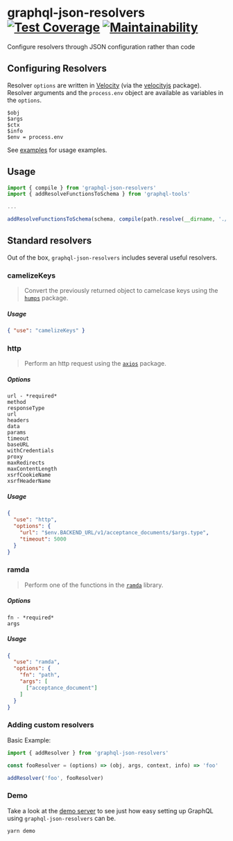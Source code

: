 # graphql-json-resolvers [![Test Coverage](https://api.codeclimate.com/v1/badges/42efb0dec26d3bcedbcd/test_coverage)](https://codeclimate.com/github/jdolle/graphql-json-resolvers/test_coverage) [![Maintainability](https://api.codeclimate.com/v1/badges/42efb0dec26d3bcedbcd/maintainability)](https://codeclimate.com/github/jdolle/graphql-json-resolvers/maintainability)

Configure resolvers through JSON configuration rather than code

## Configuring Resolvers

Resolver `options` are written in [Velocity](http://velocity.apache.org/engine/1.7/vtl-reference.html) (via the [velocityjs](https://github.com/shepherdwind/velocity.js) package). Resolver arguments and the `process.env` object are available as variables in the `options`.
```
$obj
$args
$ctx
$info
$env = process.env
```

See [examples](https://github.com/jdolle/graphql-json-resolvers/tree/master/examples) for usage examples.


## Usage
```javascript
import { compile } from 'graphql-json-resolvers'
import { addResolveFunctionsToSchema } from 'graphql-tools'

...

addResolveFunctionsToSchema(schema, compile(path.resolve(__dirname, './resolvers')))
```


## Standard resolvers

Out of the box, `graphql-json-resolvers` includes several useful resolvers.

### camelizeKeys

> Convert the previously returned object to camelcase keys using the [`humps`](https://github.com/domchristie/humps) package.

##### Usage

```json
{ "use": "camelizeKeys" }
```


### http

> Perform an http request using the [`axios`](https://github.com/axios/axios) package.

##### Options
```
url - *required*
method
responseType
url
headers
data
params
timeout
baseURL
withCredentials
proxy
maxRedirects
maxContentLength
xsrfCookieName
xsrfHeaderName
```

##### Usage

```json
{
  "use": "http",
  "options": {
    "url": "$env.BACKEND_URL/v1/acceptance_documents/$args.type",
    "timeout": 5000
  }
}
```


### ramda

> Perform one of the functions in the  [`ramda`](https://github.com/ramda/ramda) library.

##### Options

```
fn - *required*
args
```

##### Usage

```json
{
  "use": "ramda",
  "options": {
    "fn": "path",
    "args": [
      ["acceptance_document"]
    ]
  }
}
```


### Adding custom resolvers

Basic Example:
```javascript
import { addResolver } from 'graphql-json-resolvers'

const fooResolver = (options) => (obj, args, context, info) => 'foo'

addResolver('foo', fooResolver)

```

### Demo

Take a look at the [demo server](https://github.com/jdolle/graphql-json-resolvers/tree/master/examples/demo-server) to see just how easy setting up GraphQL using `graphql-json-resolvers` can be.

```
yarn demo
```

